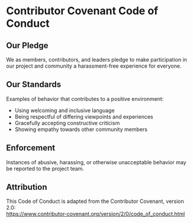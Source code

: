 # Contributor Covenant Code of Conduct

## Our Pledge
We as members, contributors, and leaders pledge to make participation in our project and community a harassment-free experience for everyone.

## Our Standards
Examples of behavior that contributes to a positive environment:
- Using welcoming and inclusive language
- Being respectful of differing viewpoints and experiences
- Gracefully accepting constructive criticism
- Showing empathy towards other community members

## Enforcement
Instances of abusive, harassing, or otherwise unacceptable behavior may be reported to the project team.

## Attribution
This Code of Conduct is adapted from the Contributor Covenant, version 2.0:  
https://www.contributor-covenant.org/version/2/0/code_of_conduct.html
